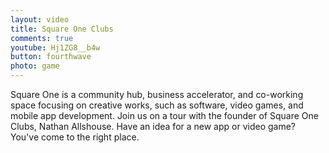 ```yaml
---
layout: video
title: Square One Clubs
comments: true
youtube: Hj1ZG8__b4w
button: fourthwave
photo: game
---
```


Square One is a community hub, business accelerator, and co-working space focusing on creative works, such as software, video games, and mobile app development. Join us on a tour with the founder of Square One Clubs, Nathan Allshouse. Have an idea for a new app or video game? You've come to the right place.  
